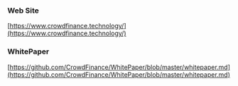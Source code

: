 ### Web Site

[https://www.crowdfinance.technology/](https://www.crowdfinance.technology/)

### WhitePaper

[https://github.com/CrowdFinance/WhitePaper/blob/master/whitepaper.md](https://github.com/CrowdFinance/WhitePaper/blob/master/whitepaper.md)
